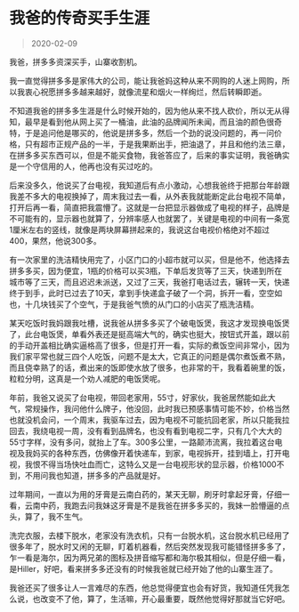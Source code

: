 # 我爸的传奇买手生涯

> 2020-02-09


我爸，拼多多资深买手，山寨收割机。


我一直觉得拼多多是家伟大的公司，能让我爸妈这种从来不网购的人迷上网购，所以我衷心祝愿拼多多越来越好，就像流星和烟火一样绚烂，然后转瞬即逝。


不知道我爸的拼多多生涯是什么时候开始的，因为他从来不找人砍价，所以无从得知，最早是看到他从网上买了一桶油，此油的品牌闻所未闻，而且油的颜色很奇特，于是追问他是哪买的，他说是拼多多，然后一个劲的说没问题的，再一问价格，只有超市正规产品的一半，于是我果断出手，把油退了，并且和他约法三章，在拼多多买东西可以，但是不能买食物，我爸答应了，后来的事实证明，我爸确实是一个守信用的人，他再也没有买过吃的。


后来没多久，他说买了台电视，我知道后有点小激动，心想我爸终于把那台年龄跟我差不多大的电视换掉了，周末我过去一看，从外表我就能断定此台电视不简单，打开后再一看，简直把我震懵了。这就是一台把显示器做成了电视的样子，品牌是不可能有的，显示器也就算了，分辨率感人也就罢了，关键是电视的中间有一条宽1厘米左右的竖线，就像是两块屏幕拼起来的，我说这台电视价格绝对不超过400，果然，他说300多。


有一次家里的洗洁精快用完了，小区门口的小超市就可以买，但是他不，他选择去拼多多买，因为便宜，1瓶的价格可以买3瓶，下单后发货等了三天，快递到所在城市等了三天，而且迟迟未派送，又过了三天，我爸打电话过去，辗转一天，快递终于到手，此时已过去了10天，拿到手快递盒子破了一个洞，拆开一看，空空如也，十几块钱买了个空气，于是我爸气愤的从门口的小店买了瓶洗洁精。


某天吃饭时我妈跟我吐槽，说我爸从拼多多买了个破电饭煲，我这才发现换电饭煲了，此台电饭煲，单看外表还是挺高端大气的，确实也挺大，按钮式开盖，跟以前的手动开盖相比确实逼格高了很多，但是打开一看，实际的煮饭空间非常小，因为我们家平常也就三四个人吃饭，问题不是太大，它真正的问题是偶尔煮饭煮不熟，而且侥幸熟了的话，煮出来的饭即使水放了很多，也非常的干，我看着碗里的饭，粒粒分明，这真是一个劝人减肥的电饭煲呢。


年前，我爸又说买了台电视，带回老家用，55寸，好家伙，我爸居然能如此大气，常规操作，我问他什么牌子，他没回，此时我已预感事情可能不妙，价格当然也就没机会问，一个周末，我驱车过去，因为电视不可能抗回老家，所以只能我拉回去，我绕电视一周，没有看到品牌名，也没有看到电视二字，只有几个大大的55寸字样，没有多问，就抬上了车。300多公里，一路颠沛流离，我拉着这台电视及我妈买的各种东西，仿佛像开着快递车，到家，电视拆开，挂到墙上，打开电视，我恨不得当场快吐血而亡，这特么又是一台电视形状的显示器，价格1000不到，不用问我也知道，拼多多的产品就是好。


过年期间，一直以为用的牙膏是云南白药的，某天无聊，刷牙时拿起牙膏，仔细一看，云南中药，我跑去问我妹这牙膏是不是我爸在拼多多买的，我妹一脸懵逼的点头，算了，我不生气。


洗完衣服，去楼下脱水，老家没有洗衣机，只有一台脱水机，这台脱水机已经用了很多年了，脱水时又闲的无聊，盯着机器看，然后突然发现我可能错怪拼多多了，乍一看是海尔，因为两兄弟的图标及拼音缩写都和海尔极其相似，但是仔细一看，是Hiller，好吧，看来拼多多还没有的时候我爸就已经开始了他的山寨生涯了。


我爸还买了很多让人一言难尽的东西，他总觉得便宜也会有好货，我知道任凭我怎么说，也改变不了他，算了，生活嘛，开心最重要，既然他觉得好那就当它好吧。

